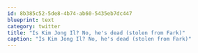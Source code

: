 ```yaml
---
id: 8b385c52-5de8-4b74-ab60-5435eb7dc447
blueprint: text
category: twitter
title: "Is Kim Jong Il? No, he's dead (stolen from Fark)"
caption: "Is Kim Jong Il? No, he's dead (stolen from Fark)"
---
```

